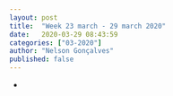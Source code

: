 ```yaml
---
layout: post
title:  "Week 23 march - 29 march 2020"
date:   2020-03-29 08:43:59
categories: ["03-2020"]
author: "Nelson Gonçalves"
published: false
---
```


* 

